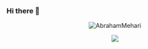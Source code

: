 ### Hi there 👋

<!-- - 🔭 I’m currently working on ...
- 🌱 I’m currently learning ...
- 👯 I’m looking to collaborate on ...
- 🤔 I’m looking for help with ...
- 💬 Ask me about ...
- 📫 How to reach me: ... -->

<p align="center"> <img src="https://github-readme-stats.vercel.app/api?username=abrahammehari&show_icons=true&theme=gotham" alt="AbrahamMehari" />
  
   <p align="center">
    <a href="https://github.com/sagarnepali/github-readme-stats">
      <img align="center" src="https://github-readme-stats.vercel.app/api/top-langs/?username=sagarnepali&layout=compact" />
    </a>
  </p>

